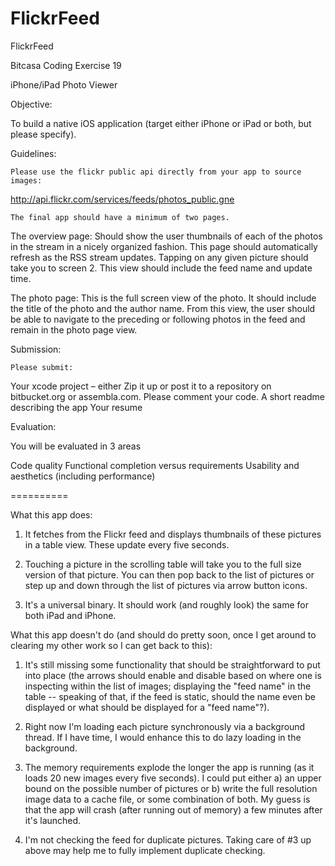 FlickrFeed
==========

FlickrFeed

Bitcasa Coding Exercise 19

iPhone/iPad Photo Viewer

Objective: 

To build a native iOS application (target either iPhone or iPad or both, but please specify). 

Guidelines:

	Please use the flickr public api directly from your app to source images:

http://api.flickr.com/services/feeds/photos_public.gne

	The final app should have a minimum of two pages.

The overview page: Should show the user thumbnails of each of the photos in the stream in a nicely organized fashion. This page should automatically refresh as the RSS stream updates. Tapping on any given picture should take you to screen 2. This view should include the feed name and update time.

The photo page: This is the full screen view of the photo. It should include the title of the photo and the author name. From this view, the user should be able to navigate to the preceding or following photos in the feed and remain in the photo page view.

Submission:

	Please submit:

Your xcode project – either Zip it up or post it to a repository on bitbucket.org or assembla.com. Please comment your code.
A short readme describing the app
Your resume

Evaluation:

You will be evaluated in 3 areas

Code quality
Functional completion versus requirements
Usability and aesthetics (including performance)

==========

What this app does:

1) It fetches from the Flickr feed and displays thumbnails of these pictures in a table view.  These update every five seconds.

2) Touching a picture in the scrolling table will take you to the full size version of that picture.  You can then pop back to the list of pictures or step up and down through the list of pictures via arrow button icons.

3) It's a universal binary.  It should work (and roughly look) the same for both iPad and iPhone.

What this app doesn't do (and should do pretty soon, once I get around to clearing my other work so I can get back to this):

1) It's still missing some functionality that should be straightforward to put into place (the arrows should enable and disable based on where one is inspecting within the list of images; displaying the "feed name" in the table -- speaking of that, if the feed is static, should the name even be displayed or what should be displayed for a "feed name"?).

2) Right now I'm loading each picture synchronously via a background thread.  If I have time, I would enhance this to do lazy loading in the background.  

3) The memory requirements explode the longer the app is running (as it loads 20 new images every five seconds).  I could put either a) an upper bound on the possible number of pictures or b) write the full resolution image data to a cache file, or some combination of both.  My guess is that the app will crash (after running out of memory) a few minutes after it's launched.

4) I'm not checking the feed for duplicate pictures. Taking care of #3 up above may help me to fully implement duplicate checking.
